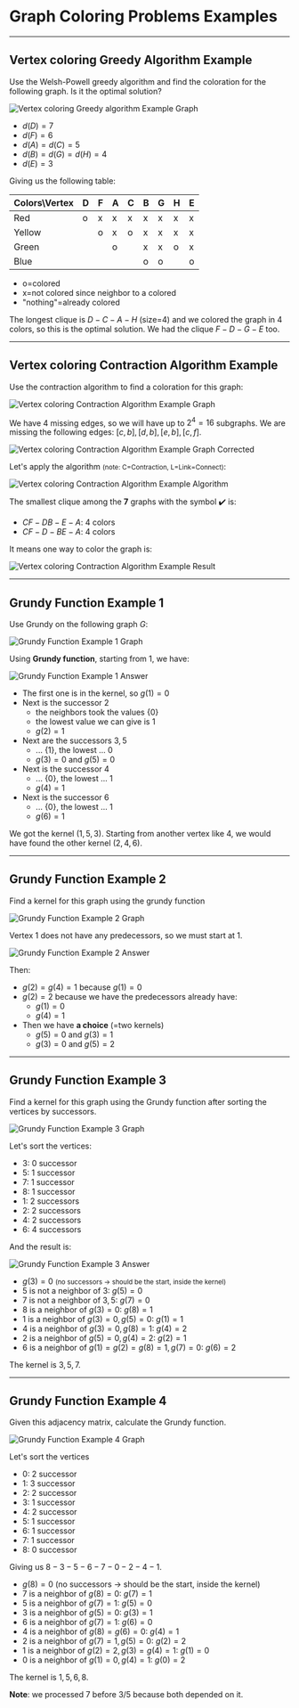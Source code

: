 # Graph Coloring Problems Examples

<hr class="sep-both">

## Vertex coloring Greedy Algorithm Example

<div class="row row-cols-lg-2"><div>

Use the Welsh-Powell greedy algorithm and find the coloration for the following graph. Is it the optimal solution?

![Vertex coloring Greedy algorithm Example Graph](../_images/coloring/coloring1.png)

* $d(D)=7$
* $d(F)=6$
* $d(A)=d(C)=5$
* $d(B)=d(G)=d(H)=4$
* $d(E)=3$
</div><div>

Giving us the following table:


| Colors\Vertex | D | F | A | C | B | G | H | E |
|---------------|---|---|---|---|---|---|---|---|
| Red           | o | x | x | x | x | x | x | x |
| Yellow        |   | o | x | o | x | x | x | x |
| Green         |   |   | o |   | x | x | o | x |
| Blue          |   |   |   |   | o | o |   | o |

* o=colored
* x=not colored since neighbor to a colored
* "nothing"=already colored

The longest clique is $D-C-A-H$ (size=4) and we colored the graph in $4$ colors, so this is the optimal solution. We had the clique $F-D-G-E$ too.
</div></div>

<hr class="sep-both">

## Vertex coloring Contraction Algorithm Example

<div class="row row-cols-lg-2"><div>

Use the contraction algorithm to find a coloration for this graph:

![Vertex coloring Contraction Algorithm Example Graph](../_images/coloring/coloring2.png)
</div><div>

We have 4 missing edges, so we will have up to $2^4=16$ subgraphs. We are missing the following edges: $[c,b], [d,b], [e,b], [c,f]$.

![Vertex coloring Contraction Algorithm Example Graph Corrected](../_images/coloring/coloring2-1.png)
</div></div>

Let's apply the algorithm <small>(note: C=Contraction, L=Link=Connect)</small>:

![Vertex coloring Contraction Algorithm Example Algorithm](../_images/coloring/coloring2-2.png)

<div class="row row-cols-lg-2"><div>

The smallest clique among the **7** graphs with the symbol ✔️ is:

* $CF-DB-E-A$: 4 colors
* $CF-D-BE-A$: 4 colors
</div><div>

It means one way to color the graph is:

![Vertex coloring Contraction Algorithm Example Result](../_images/coloring/coloring2-3.png)
</div></div>

<hr class="sep-both">

## Grundy Function Example 1

<div class="row row-cols-lg-2"><div>

Use Grundy on the following graph $G$:

![Grundy Function Example 1 Graph](../_images/independence/independence1.png)

Using **Grundy function**, starting from $1$, we have:

![Grundy Function Example 1 Answer](../_images/independence/independence1-ans.png)
</div><div>

* The first one is in the kernel, so $g(1)=0$
* Next is the successor $2$
    * the neighbors took the values $\text{\{0\}}$
    * the lowest value we can give is $1$
    * $g(2)=1$
* Next are the successors $3,5$
    * ... $\text{\{1\}}$, the lowest ... $0$
    * $g(3)=0$ and $g(5)=0$
* Next is the successor $4$
    * ... $\text{\{0\}}$, the lowest ... $1$
    * $g(4)=1$
* Next is the successor $6$
    * ... $\text{\{0\}}$, the lowest ... $1$
    * $g(6)=1$

We got the kernel $(1,5,3)$. Starting from another vertex like $4$, we would have found the other kernel $(2,4,6)$.
</div></div>

<hr class="sep-both">

## Grundy Function Example 2

<div class="row row-cols-lg-2"><div>

Find a kernel for this graph using the grundy function

![Grundy Function Example 2 Graph](../_images/independence/independence2.png)

Vertex $1$ does not have any predecessors, so we must start at $1$.

![Grundy Function Example 2 Answer](../_images/independence/independence2-ans.png)
</div><div>

Then:

* $g(2)=g(4)=1$ because $g(1)=0$
* $g(2)=2$ because we have the predecessors already have:
    * $g(1)=0$
    * $g(4)=1$
* Then we have **a choice** (=two kernels)
    * $g(5)=0$ and $g(3)=1$
    * $g(3)=0$ and $g(5)=2$
</div></div>

<hr class="sep-both">

## Grundy Function Example 3

<div class="row row-cols-lg-2"><div>

Find a kernel for this graph using the Grundy function after sorting the vertices by successors.

![Grundy Function Example 3 Graph](../_images/independence/independence3.png)

Let's sort the vertices:

* $3$: 0 successor
* $5$: 1 successor
* $7$: 1 successor
* $8$: 1 successor
* $1$: 2 successors
* $2$: 2 successors
* $4$: 2 successors
* $6$: 4 successors
</div><div>

And the result is:

![Grundy Function Example 3 Answer](../_images/independence/independence3-ans.png)

* $g(3)=0$ <small>(no successors $\to$ should be the start, inside the kernel)</small>
* $5$ is not a neighbor of $3$: $g(5)=0$
* $7$ is not a neighbor of $3,5$: $g(7)=0$
* $8$ is a neighbor of $g(3)=0$: $g(8)=1$
* $1$ is a neighbor of $g(3)=0, g(5)=0$: $g(1)=1$
* $4$ is a neighbor of $g(3)=0, g(8)=1$: $g(4)=2$
* $2$ is a neighbor of $g(5)=0, g(4)=2$: $g(2)=1$
* $6$ is a neighbor of $g(1)=g(2)=g(8)=1, g(7)=0$: $g(6)=2$

The kernel is $3,5,7$.
</div></div>

<hr class="sep-both">

## Grundy Function Example 4

<div class="row row-cols-lg-2"><div>

Given this adjacency matrix, calculate the Grundy function.

![Grundy Function Example 4 Graph](../_images/independence/independence4.png)

Let's sort the vertices

* $0$: 2 successor
* $1$: 3 successor
* $2$: 2 successor
* $3$: 1 successor
* $4$: 2 successor
* $5$: 1 successor
* $6$: 1 successor
* $7$: 1 successor
* $8$: 0 successor
</div><div>

Giving us $8-3-5-6-7-0-2-4-1$.

* $g(8)=0$ (no successors $\to$ should be the start, inside the kernel)
* $7$ is a neighbor of $g(8)=0$: $g(7)=1$
* $5$ is a neighbor of $g(7)=1$: $g(5)=0$
* $3$ is a neighbor of $g(5)=0$: $g(3)=1$
* $6$ is a neighbor of $g(7)=1$: $g(6)=0$
* $4$ is a neighbor of $g(8)=g(6)=0$: $g(4)=1$
* $2$ is a neighbor of $g(7)=1, g(5)=0$: $g(2)=2$
* $1$ is a neighbor of $g(2)=2, g(3)=g(4)=1$: $g(1)=0$
* $0$ is a neighbor of $g(1)=0, g(4)=1$: $g(0)=2$

The kernel is $1,5,6,8$.

**Note**: we processed $7$ before $3$/$5$ because both  depended on it.
</div></div>